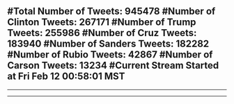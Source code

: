 #Total Number of Tweets: 945478 
#Number of Clinton Tweets: 267171
#Number of Trump Tweets: 255986
#Number of Cruz Tweets: 183940
#Number of Sanders Tweets: 182282
#Number of Rubio Tweets: 42867
#Number of Carson Tweets: 13234
#Current Stream Started at Fri Feb 12 00:58:01 MST
---
---
---

